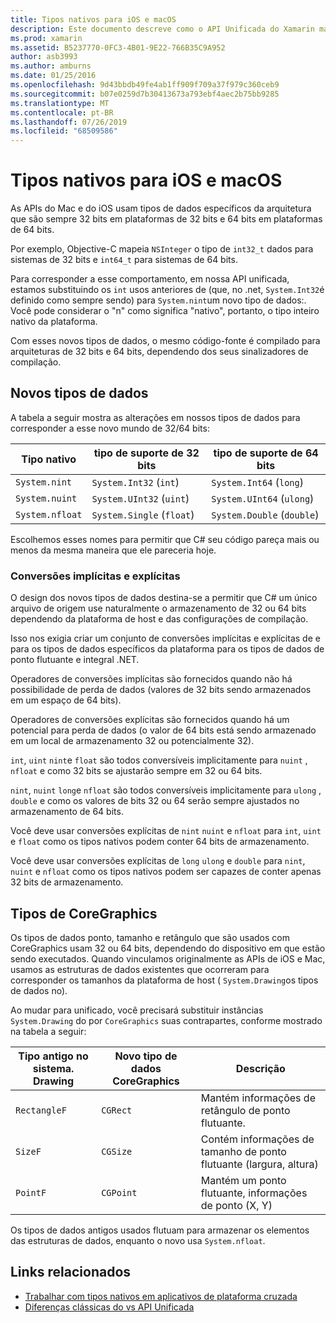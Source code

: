 ```yaml
---
title: Tipos nativos para iOS e macOS
description: Este documento descreve como o API Unificada do Xamarin mapeia tipos .NET para tipos nativos de 32 bits e 64 bits, conforme necessário com base na arquitetura de destino da compilação.
ms.prod: xamarin
ms.assetid: B5237770-0FC3-4B01-9E22-766B35C9A952
author: asb3993
ms.author: amburns
ms.date: 01/25/2016
ms.openlocfilehash: 9d43bbdb49fe4ab1ff909f709a37f979c360ceb9
ms.sourcegitcommit: b07e0259d7b30413673a793ebf4aec2b75bb9285
ms.translationtype: MT
ms.contentlocale: pt-BR
ms.lasthandoff: 07/26/2019
ms.locfileid: "68509586"
---
```

# <a name="native-types-for-ios-and-macos"></a>Tipos nativos para iOS e macOS

As APIs do Mac e do iOS usam tipos de dados específicos da arquitetura que são sempre 32 bits em plataformas de 32 bits e 64 bits em plataformas de 64 bits.

Por exemplo, Objective-C mapeia `NSInteger` o tipo de `int32_t` dados para sistemas de 32 bits e `int64_t` para sistemas de 64 bits.

Para corresponder a esse comportamento, em nossa API unificada, estamos substituindo os `int` usos anteriores de (que, no .net, `System.Int32`é definido como sempre sendo) para `System.nint`um novo tipo de dados:. Você pode considerar o "n" como significa "nativo", portanto, o tipo inteiro nativo da plataforma.

Com esses novos tipos de dados, o mesmo código-fonte é compilado para arquiteturas de 32 bits e 64 bits, dependendo dos seus sinalizadores de compilação.

## <a name="new-data-types"></a>Novos tipos de dados

A tabela a seguir mostra as alterações em nossos tipos de dados para corresponder a esse novo mundo de 32/64 bits:

|Tipo nativo|tipo de suporte de 32 bits|tipo de suporte de 64 bits|
|--- |--- |--- |
|`System.nint`|`System.Int32` (`int`)|`System.Int64` (`long`)|
|`System.nuint`|`System.UInt32` (`uint`)|`System.UInt64` (`ulong`)|
|`System.nfloat`|`System.Single` (`float`)|`System.Double` (`double`)|

Escolhemos esses nomes para permitir que C# seu código pareça mais ou menos da mesma maneira que ele pareceria hoje.

### <a name="implicit-and-explicit-conversions"></a>Conversões implícitas e explícitas

O design dos novos tipos de dados destina-se a permitir que C# um único arquivo de origem use naturalmente o armazenamento de 32 ou 64 bits dependendo da plataforma de host e das configurações de compilação.

Isso nos exigia criar um conjunto de conversões implícitas e explícitas de e para os tipos de dados específicos da plataforma para os tipos de dados de ponto flutuante e integral .NET.

Operadores de conversões implícitas são fornecidos quando não há possibilidade de perda de dados (valores de 32 bits sendo armazenados em um espaço de 64 bits).

Operadores de conversões explícitas são fornecidos quando há um potencial para perda de dados (o valor de 64 bits está sendo armazenado em um local de armazenamento 32 ou potencialmente 32).

 `int`, `uint` `nint`e `float` são todos conversíveis implicitamente para `nuint` , `nfloat` e como 32 bits se ajustarão sempre em 32 ou 64 bits.

 `nint`, `nuint` `long`e `nfloat` são todos conversíveis implicitamente para `ulong` , `double` e como os valores de bits 32 ou 64 serão sempre ajustados no armazenamento de 64 bits.

Você deve usar conversões explícitas de `nint` `nuint` e `nfloat` para `int`, `uint` e `float` como os tipos nativos podem conter 64 bits de armazenamento.

Você deve usar conversões explícitas de `long` `ulong` e `double` para `nint`, `nuint` e `nfloat` como os tipos nativos podem ser capazes de conter apenas 32 bits de armazenamento.

## <a name="coregraphics-types"></a>Tipos de CoreGraphics

Os tipos de dados ponto, tamanho e retângulo que são usados com CoreGraphics usam 32 ou 64 bits, dependendo do dispositivo em que estão sendo executados.  Quando vinculamos originalmente as APIs de iOS e Mac, usamos as estruturas de dados existentes que ocorreram para corresponder os tamanhos da plataforma de host ( `System.Drawing`os tipos de dados no).

Ao mudar para unificado, você precisará substituir instâncias `System.Drawing` do por `CoreGraphics` suas contrapartes, conforme mostrado na tabela a seguir:

|Tipo antigo no sistema. Drawing|Novo tipo de dados CoreGraphics|Descrição|
|--- |--- |--- |
|`RectangleF`|`CGRect`|Mantém informações de retângulo de ponto flutuante.|
|`SizeF`|`CGSize`|Contém informações de tamanho de ponto flutuante (largura, altura)|
|`PointF`|`CGPoint`|Mantém um ponto flutuante, informações de ponto (X, Y)|

Os tipos de dados antigos usados flutuam para armazenar os elementos das estruturas de dados, enquanto o novo usa `System.nfloat`.

## <a name="related-links"></a>Links relacionados

- [Trabalhar com tipos nativos em aplicativos de plataforma cruzada](~/cross-platform/macios/native-types-cross-platform.md)
- [Diferenças clássicas do vs API Unificada](https://github.com/xamarin/release-notes-archive/blob/master/release-notes/ios/api_changes/classic-vs-unified-8.6.0/index.md)
